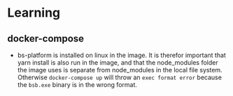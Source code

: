 # Learning

## docker-compose

* bs-platform is installed on linux in the image. It is therefor important that yarn install is also run in the image, and that the node_modules folder the image uses is separate from node_modules in the local file system. Otherwise `docker-compose up` will throw an `exec format error` because the `bsb.exe` binary is in the wrong format.